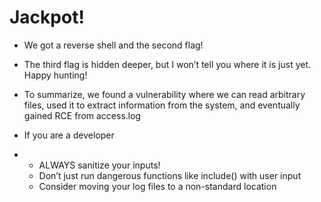 # Jackpot!

- We got a reverse shell and the second flag!

- The third flag is hidden deeper, but I won’t tell you where it is just yet. Happy hunting!

- To summarize, we found a vulnerability where we can read arbitrary files, used it to extract information from the system, and eventually gained RCE from access.log

- If you are a developer

- - ALWAYS sanitize your inputs!
  - Don’t just run dangerous functions like include() with user input
  - Consider moving your log files to a non-standard location